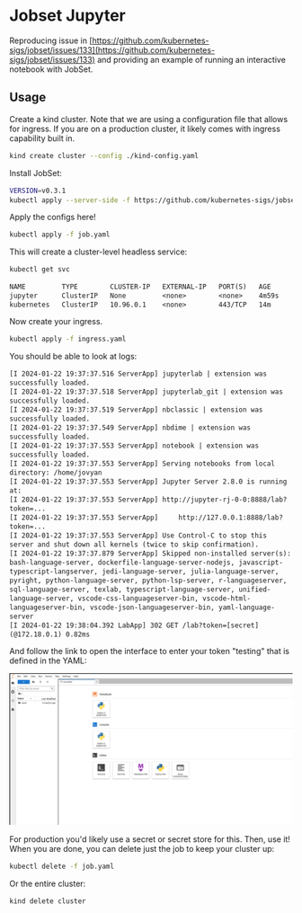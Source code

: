 # Jobset Jupyter

Reproducing issue in [https://github.com/kubernetes-sigs/jobset/issues/133](https://github.com/kubernetes-sigs/jobset/issues/133) and providing an example of running an interactive notebook with JobSet.

## Usage

Create a kind cluster. Note that we are using a configuration file that allows for ingress. If you are on a production cluster, it likely comes with ingress capability built in.

```bash
kind create cluster --config ./kind-config.yaml
```

Install JobSet:

```bash
VERSION=v0.3.1
kubectl apply --server-side -f https://github.com/kubernetes-sigs/jobset/releases/download/$VERSION/manifests.yaml
```

Apply the configs here!

```bash
kubectl apply -f job.yaml
```

This will create a cluster-level headless service:

```bash
kubectl get svc
```
```console
NAME         TYPE        CLUSTER-IP   EXTERNAL-IP   PORT(S)   AGE
jupyter      ClusterIP   None         <none>        <none>    4m59s
kubernetes   ClusterIP   10.96.0.1    <none>        443/TCP   14m
```

Now create your ingress.

```bash
kubectl apply -f ingress.yaml
```

You should be able to look at logs:

```
[I 2024-01-22 19:37:37.516 ServerApp] jupyterlab | extension was successfully loaded.
[I 2024-01-22 19:37:37.518 ServerApp] jupyterlab_git | extension was successfully loaded.
[I 2024-01-22 19:37:37.519 ServerApp] nbclassic | extension was successfully loaded.
[I 2024-01-22 19:37:37.549 ServerApp] nbdime | extension was successfully loaded.
[I 2024-01-22 19:37:37.553 ServerApp] notebook | extension was successfully loaded.
[I 2024-01-22 19:37:37.553 ServerApp] Serving notebooks from local directory: /home/jovyan
[I 2024-01-22 19:37:37.553 ServerApp] Jupyter Server 2.8.0 is running at:
[I 2024-01-22 19:37:37.553 ServerApp] http://jupyter-rj-0-0:8888/lab?token=...
[I 2024-01-22 19:37:37.553 ServerApp]     http://127.0.0.1:8888/lab?token=...
[I 2024-01-22 19:37:37.553 ServerApp] Use Control-C to stop this server and shut down all kernels (twice to skip confirmation).
[I 2024-01-22 19:37:37.879 ServerApp] Skipped non-installed server(s): bash-language-server, dockerfile-language-server-nodejs, javascript-typescript-langserver, jedi-language-server, julia-language-server, pyright, python-language-server, python-lsp-server, r-languageserver, sql-language-server, texlab, typescript-language-server, unified-language-server, vscode-css-languageserver-bin, vscode-html-languageserver-bin, vscode-json-languageserver-bin, yaml-language-server
[I 2024-01-22 19:38:04.392 LabApp] 302 GET /lab?token=[secret] (@172.18.0.1) 0.82ms
```

And follow the link to open the interface to enter your token "testing" that is defined in the YAML:

![img/interface.png](img/interface.png)

For production you'd likely use a secret or secret store for this.
Then, use it! When you are done, you can delete just the job to keep your cluster up:

```bash
kubectl delete -f job.yaml
```

Or the entire cluster:

```bash
kind delete cluster
```
